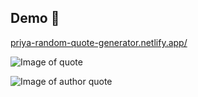 ## Demo 🚀 

[priya-random-quote-generator.netlify.app/](https://priya-random-quote-generator.netlify.app/)

![Image of quote](https://github.com/priya-jain-dev/vue-generate-random-quote/screens/1.png)

![Image of author quote](https://github.com/priya-jain-dev/vue-generate-random-quote/screens/2.png)

